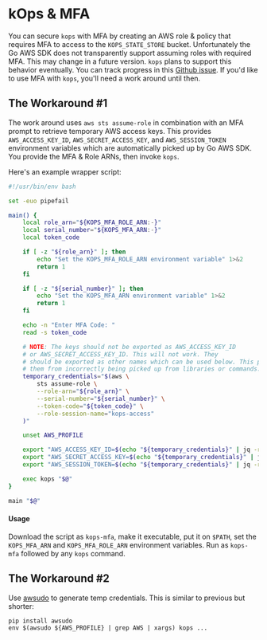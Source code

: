 # kOps & MFA

You can secure `kops` with MFA by creating an AWS role & policy that requires MFA to access to the `KOPS_STATE_STORE` bucket. Unfortunately the Go AWS SDK does not transparently support assuming roles with required MFA. This may change in a future version. `kops` plans to support this behavior eventually. You can track progress in this [Github issue](https://github.com/kubernetes/kops/issues/226). If you'd like to use MFA with `kops`, you'll need a work around until then.

## The Workaround #1

The work around uses `aws sts assume-role` in combination with an MFA prompt to retrieve temporary AWS access keys. This provides `AWS_ACCESS_KEY_ID`, `AWS_SECRET_ACCESS_KEY`, and `AWS_SESSION_TOKEN` environment variables which are automatically picked up by Go AWS SDK. You provide the MFA & Role ARNs, then invoke `kops`.

Here's an example wrapper script:

```bash
#!/usr/bin/env bash

set -euo pipefail

main() {
	local role_arn="${KOPS_MFA_ROLE_ARN:-}"
	local serial_number="${KOPS_MFA_ARN:-}"
	local token_code

	if [ -z "${role_arn}" ]; then
		echo "Set the KOPS_MFA_ROLE_ARN environment variable" 1>&2
		return 1
	fi

	if [ -z "${serial_number}" ]; then
		echo "Set the KOPS_MFA_ARN environment variable" 1>&2
		return 1
	fi

	echo -n "Enter MFA Code: "
	read -s token_code

	# NOTE: The keys should not be exported as AWS_ACCESS_KEY_ID
	# or AWS_SECRET_ACCESS_KEY_ID. This will not work. They
	# should be exported as other names which can be used below. This prevents
	# them from incorrectly being picked up from libraries or commands.
	temporary_credentials="$(aws \
		sts assume-role \
		--role-arn="${role_arn}" \
		--serial-number="${serial_number}" \
		--token-code="${token_code}" \
		--role-session-name="kops-access"
	)"

	unset AWS_PROFILE

	export "AWS_ACCESS_KEY_ID=$(echo "${temporary_credentials}" | jq -re '.Credentials.AccessKeyId')"
	export "AWS_SECRET_ACCESS_KEY=$(echo "${temporary_credentials}" | jq -re '.Credentials.SecretAccessKey')"
	export "AWS_SESSION_TOKEN=$(echo "${temporary_credentials}" | jq -re '.Credentials.SessionToken')"

	exec kops "$@"
}

main "$@"
```

#### Usage

Download the script as `kops-mfa`, make it executable, put it on `$PATH`, set the `KOPS_MFA_ARN` and `KOPS_MFA_ROLE_ARN` environment variables. Run as `kops-mfa` followed by any `kops` command.


## The Workaround #2
Use [awsudo](https://github.com/makethunder/awsudo) to generate temp credentials. This is similar to previous but shorter:
```shell
pip install awsudo
env $(awsudo ${AWS_PROFILE} | grep AWS | xargs) kops ...
```
